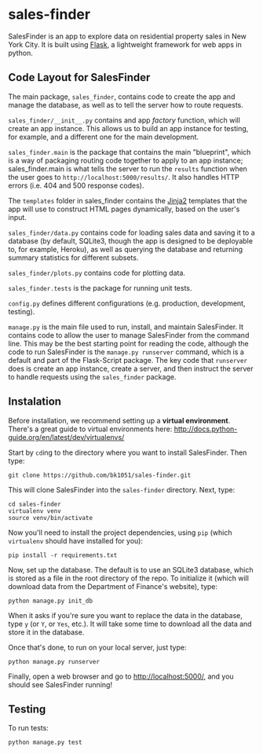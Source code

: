 # sales-finder

SalesFinder is an app to explore data on residential property sales in New York City. It is built using [Flask](http://flask.pocoo.org/), a lightweight framework for web apps in python.

## Code Layout for SalesFinder
The main package, `sales_finder`, contains code to create the app and manage the database, as well as to tell the server how to route requests.

`sales_finder/__init__.py` contains and app _factory_ function, which will create an app instance. This allows us to build an app instance for testing, for example, and a different one for the main development.

`sales_finder.main` is the package that contains the main "blueprint", which is a way of packaging routing code together to apply to an app instance; sales_finder.main is what tells the server to run the `results` function when the user goes to `http://localhost:5000/results/`. It also handles HTTP errors (i.e. 404 and 500 response codes).

The `templates` folder in sales_finder contains the [Jinja2](http://jinja.pocoo.org/docs/dev/) templates that the app will use to construct HTML pages dynamically, based on the user's input.

`sales_finder/data.py` contains code for loading sales data and saving it to a database (by default, SQLite3, though the app is designed to be deployable to, for example, Heroku), as well as querying the database and returning summary statistics for different subsets.

`sales_finder/plots.py` contains code for plotting data.

`sales_finder.tests` is the package for running unit tests.

`config.py` defines different configurations (e.g. production, development, testing).

`manage.py` is the main file used to run, install, and maintain SalesFinder. It contains code to allow the user to manage SalesFinder from the command line. This may be the best starting point for reading the code, although the code to run SalesFinder is the `manage.py runserver` command, which is a default and part of the Flask-Script package. The key code that `runserver` does is create an app instance, create a server, and then instruct the server to handle requests using the `sales_finder` package.

## Instalation

Before installation, we recommend setting up a __virtual environment__. There's a great guide to virtual environments here:
http://docs.python-guide.org/en/latest/dev/virtualenvs/


Start by `cd`ing to the directory where you want to install SalesFinder. Then type:
```
git clone https://github.com/bk1051/sales-finder.git
```

This will clone SalesFinder into the `sales-finder` directory. Next, type:

```
cd sales-finder
virtualenv venv
source venv/bin/activate
```

Now you'll need to install the project dependencies, using `pip` (which `virtualenv` should have installed for you):

```
pip install -r requirements.txt
```

Now, set up the database. The default is to use an SQLite3 database, which is stored as a file in the root directory of the repo. To initialize it (which will download data from the Department of Finance's website), type:

```
python manage.py init_db
```

When it asks if you're sure you want to replace the data in the database, type `y` (or `Y`, or `Yes`, etc.). It will take some time to download all the data and store it in the database.

Once that's done, to run on your local server, just type:
```
python manage.py runserver
```

Finally, open a web browser and go to [http://localhost:5000/](http://localhost:5000/), and you should see SalesFinder running!

## Testing
To run tests:
```
python manage.py test
```
